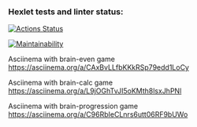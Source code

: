 ### Hexlet tests and linter status:
[![Actions Status](https://github.com/210danila/php-project-45/workflows/hexlet-check/badge.svg)](https://github.com/210danila/php-project-45/actions)

[![Maintainability](https://api.codeclimate.com/v1/badges/a571b8ff8ca4d589567a/maintainability)](https://codeclimate.com/github/210danila/php-project-45/maintainability)

Asciinema with brain-even game
https://asciinema.org/a/CAxBvLLfbKKkRSp79edd1LoCy

Asciinema with brain-calc game
https://asciinema.org/a/L9jOGhTvJI5oKMth8lsxJhPNl

Asciinema with brain-progression game
https://asciinema.org/a/C96RbIeCLnrs6utt06RF9bUWo
